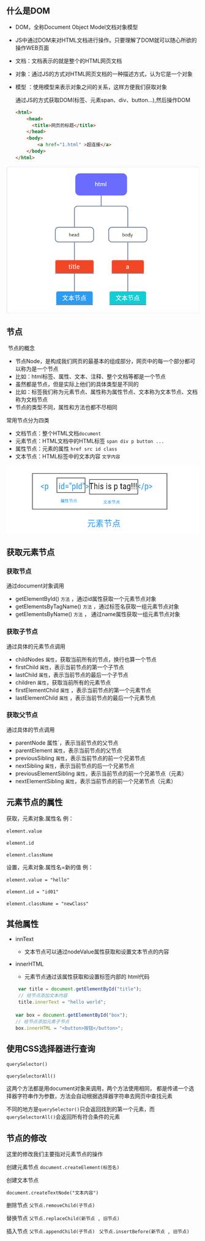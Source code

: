 ## 什么是DOM

- DOM，全称Document Object Model文档对象模型

- JS中通过DOM来对HTML文档进行操作。只要理解了DOM就可以随心所欲的操作WEB页面

- 文档：文档表示的就是整个的HTML网页文档

- 对象：通过JS的方式对HTML网页文档的一种描述方式，认为它是一个对象

- 模型 ：使用模型来表示对象之间的关系，这样方便我们获取对象

  通过JS的方式获取DOM(标签、元素span、div、button...),然后操作DOM
  
  ```html
  <html>
      <head>
      	<title>网页的标题</title>
      </head>
      <body>
          <a href="1.html" >超连接</a>
      </body>
  </html>
  ```
  
  

![节点](./images/04.png)

## 节点 

​	节点的概念

- 节点Node，是构成我们网页的最基本的组成部分，网页中的每一个部分都可以称为是一个节点
-  比如：html标签、属性、文本、注释、整个文档等都是一个节点
- 虽然都是节点，但是实际上他们的具体类型是不同的
- 比如：标签我们称为元素节点、属性称为属性节点、文本称为文本节点、文档称为文档节点
- 节点的类型不同，属性和方法也都不尽相同

常用节点分为四类 

- 文档节点：整个HTML文档`document`
- 元素节点：HTML文档中的HTML标签 `span div p button ...`
- 属性节点：元素的属性 `href src id class`
- 文本节点：HTML标签中的文本内容 `文字内容`

![节点](./images/05.png)

## 获取元素节点 

### 获取节点

通过document对象调用 
  - getElementById()  `方法` ，通过id属性获取一个元素节点对象 
  - getElementsByTagName()  `方法`  ，通过标签名获取一组元素节点对象 
  - getElementsByName() `方法` ， 通过name属性获取一组元素节点对象

### 获取子节点

通过具体的元素节点调用

- childNodes `属性`，获取当前所有的节点，换行也算一个节点
- firstChild  `属性`，表示当前节点的第一个子节点 
- lastChild `属性`，表示当前节点的最后一个子节点
- children `属性`，获取当前所有的元素节点
- firstElementChild `属性` ，表示当前节点的第一个元素节点 
- lastElementChild `属性` ，表示当前节点的最后一个元素节点 

### 获取父节点

通过具体的节点调用 

- parentNode 属性`，表示当前节点的父节点 
- parentElement  `属性`，表示当前节点的父节点 
- previousSibling  `属性`，表示当前节点的前一个兄弟节点
- nextSibling  `属性`，表示当前节点的后一个兄弟节点
- previousElementSibling `属性`，表示当前节点的前一个兄弟节点（元素）
- nextElementSibling `属性`，表示当前节点的前一个兄弟节点（元素）

## 元素节点的属性

获取，元素对象.属性名 例：

`element.value` 

`element.id `

`element.className `

设置，元素对象.属性名=新的值 例： 

`element.value = "hello" `

`element.id = "id01" `

`element.className = "newClass"`

## 其他属性 

- innText 
  - 文本节点可以通过nodeValue属性获取和设置文本节点的内容

- innerHTML 
  - 元素节点通过该属性获取和设置标签内部的 html代码

  ```js light
   var title = document.getElementById("title");
   // 给节点添加文本内容
   title.innerText = "hello world";
  
  var box = document.getElementById("box");
  // 给节点添加元素子节点
  box.innerHTML = "<button>按钮</button>";
  ```

## 使用CSS选择器进行查询

`querySelector() `

`querySelectorAll() `

这两个方法都是用document对象来调用，两个方法使用相同， 都是传递一个选择器字符串作为参数，方法会自动根据选择器字符串去网页中查找元素

不同的地方是`querySelector()`只会返回找到的第一个元素，而 `querySelectorAll()`会返回所有符合条件的元素

## 节点的修改

这里的修改我们主要指对元素节点的操作

创建元素节点
`document.createElement(标签名)`

创建文本节点

`document.createTextNode("文本内容")`

删除节点 
`父节点.removeChild(子节点) `

替换节点
`父节点.replaceChild(新节点 , 旧节点) `

插入节点
`父节点.appendChild(子节点) `
`父节点.insertBefore(新节点 , 旧节点)`

